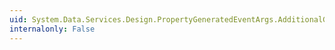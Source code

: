 ```yaml
---
uid: System.Data.Services.Design.PropertyGeneratedEventArgs.AdditionalGetStatements
internalonly: False
---
```

